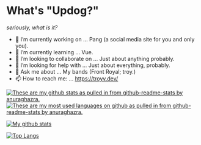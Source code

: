 # What's "Updog?"
_seriously, what is it?_

- 🔭 I’m currently working on ... Pang (a social media site for you and only you).
- 🌱 I’m currently learning ... Vue.
- 👯 I’m looking to collaborate on ... Just about anything probably.
- 🤔 I’m looking for help with ... Just about everything, probably.
- 💬 Ask me about ... My bands (Front Royal; troy.)
- 📫 How to reach me: ... https://troyv.dev/

<a href="https://github.com/anuraghazra/github-readme-stats">
  <img align="center" src="https://github-readme-stats.vercel.app/api?username=troyvassalotti&show_icons=true&theme=synthwave&hide=issues" alt="These are my github stats as pulled in from github-readme-stats by anuraghazra." />
</a>
<a href="https://github.com/anuraghazra/convoychat">
  <img align="center" src="https://github-readme-stats.vercel.app/api/top-langs/?username=troyvassalotti&theme=synthwave" alt="These are my most used languages on github as pulled in from github-readme-stats by anuraghazra." />
</a>


[![My github stats](https://github-readme-stats.vercel.app/api?username=troyvassalotti&show_icons=true&theme=synthwave&hide=issues)](https://github.com/anuraghazra/github-readme-stats)

[![Top Langs](https://github-readme-stats.vercel.app/api/top-langs/?username=troyvassalotti&theme=synthwave)](https://github.com/anuraghazra/github-readme-stats)
